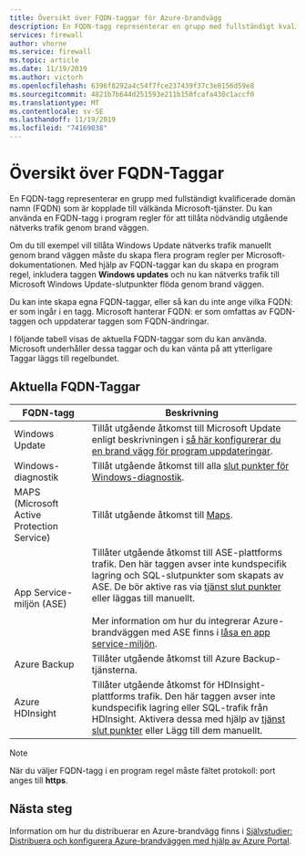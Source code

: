 ```yaml
---
title: Översikt över FQDN-taggar för Azure-brandvägg
description: En FQDN-tagg representerar en grupp med fullständigt kvalificerade domän namn (FQDN) som är kopplade till välkända Microsoft-tjänster.
services: firewall
author: vhorne
ms.service: firewall
ms.topic: article
ms.date: 11/19/2019
ms.author: victorh
ms.openlocfilehash: 6396f8292a4c54f7fce237439f37c3e8156d59e8
ms.sourcegitcommit: 4821b7b644d251593e211b150fcafa430c1accf0
ms.translationtype: MT
ms.contentlocale: sv-SE
ms.lasthandoff: 11/19/2019
ms.locfileid: "74169038"
---
```

# <a name="fqdn-tags-overview"></a>Översikt över FQDN-Taggar

En FQDN-tagg representerar en grupp med fullständigt kvalificerade domän namn (FQDN) som är kopplade till välkända Microsoft-tjänster. Du kan använda en FQDN-tagg i program regler för att tillåta nödvändig utgående nätverks trafik genom brand väggen.

Om du till exempel vill tillåta Windows Update nätverks trafik manuellt genom brand väggen måste du skapa flera program regler per Microsoft-dokumentationen. Med hjälp av FQDN-taggar kan du skapa en program regel, inkludera taggen **Windows updates** och nu kan nätverks trafik till Microsoft Windows Update-slutpunkter flöda genom brand väggen.

Du kan inte skapa egna FQDN-taggar, eller så kan du inte ange vilka FQDN: er som ingår i en tagg. Microsoft hanterar FQDN: er som omfattas av FQDN-taggen och uppdaterar taggen som FQDN-ändringar. 

<!--- screenshot of application rule with a FQDN tag.-->

I följande tabell visas de aktuella FQDN-taggar som du kan använda. Microsoft underhåller dessa taggar och du kan vänta på att ytterligare Taggar läggs till regelbundet.

## <a name="current-fqdn-tags"></a>Aktuella FQDN-Taggar

|FQDN-tagg  |Beskrivning  |
|---------|---------|
|Windows Update     |Tillåt utgående åtkomst till Microsoft Update enligt beskrivningen i [så här konfigurerar du en brand vägg för program uppdateringar](https://technet.microsoft.com/library/bb693717.aspx).|
|Windows-diagnostik|Tillåt utgående åtkomst till alla [slut punkter för Windows-diagnostik](https://docs.microsoft.com/windows/privacy/configure-windows-diagnostic-data-in-your-organization#endpoints).|
|MAPS (Microsoft Active Protection Service)|Tillåt utgående åtkomst till [Maps](https://cloudblogs.microsoft.com/enterprisemobility/2016/05/31/important-changes-to-microsoft-active-protection-service-maps-endpoint/).|
|App Service-miljön (ASE)|Tillåter utgående åtkomst till ASE-plattforms trafik. Den här taggen avser inte kundspecifik lagring och SQL-slutpunkter som skapats av ASE. De bör aktive ras via [tjänst slut punkter](../virtual-network/tutorial-restrict-network-access-to-resources.md) eller läggas till manuellt.<br><br>Mer information om hur du integrerar Azure-brandväggen med ASE finns i [låsa en app service-miljön](../app-service/environment/firewall-integration.md#configuring-azure-firewall-with-your-ase).|
|Azure Backup|Tillåter utgående åtkomst till Azure Backup-tjänsterna.|
|Azure HDInsight|Tillåter utgående åtkomst för HDInsight-plattforms trafik. Den här taggen avser inte kundspecifik lagring eller SQL-trafik från HDInsight. Aktivera dessa med hjälp av [tjänst slut punkter](../virtual-network/tutorial-restrict-network-access-to-resources.md) eller Lägg till dem manuellt.|

> [!NOTE]
> När du väljer FQDN-tagg i en program regel måste fältet protokoll: port anges till **https**.

## <a name="next-steps"></a>Nästa steg

Information om hur du distribuerar en Azure-brandvägg finns i [Självstudier: Distribuera och konfigurera Azure-brandväggen med hjälp av Azure Portal](tutorial-firewall-deploy-portal.md).
